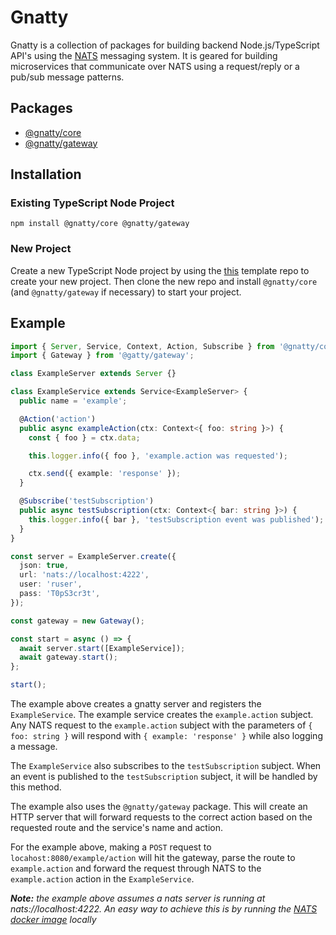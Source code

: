 # Gnatty

Gnatty is a collection of packages for building backend Node.js/TypeScript API's
using the [NATS](https://nats.io/) messaging system. It is geared for building
microservices that communicate over NATS using a request/reply or a pub/sub message
patterns.

## Packages

- [@gnatty/core](/packages/core)
- [@gnatty/gateway](/packages/gateway)

## Installation

### Existing TypeScript Node Project

```
npm install @gnatty/core @gnatty/gateway
```

### New Project

Create a new TypeScript Node project by using the [this](https://github.com/colevoss/typescript-node-boilerplate)
template repo to create your new project. Then clone the new repo and install `@gnatty/core` (and `@gnatty/gateway`
if necessary) to start your project.

## Example

```ts
import { Server, Service, Context, Action, Subscribe } from '@gnatty/core';
import { Gateway } from '@gatty/gateway';

class ExampleServer extends Server {}

class ExampleService extends Service<ExampleServer> {
  public name = 'example';

  @Action('action')
  public async exampleAction(ctx: Context<{ foo: string }>) {
    const { foo } = ctx.data;

    this.logger.info({ foo }, 'example.action was requested');

    ctx.send({ example: 'response' });
  }

  @Subscribe('testSubscription')
  public async testSubscription(ctx: Context<{ bar: string }>) {
    this.logger.info({ bar }, 'testSubscription event was published');
  }
}

const server = ExampleServer.create({
  json: true,
  url: 'nats://localhost:4222',
  user: 'ruser',
  pass: 'T0pS3cr3t',
});

const gateway = new Gateway();

const start = async () => {
  await server.start([ExampleService]);
  await gateway.start();
};

start();
```

The example above creates a gnatty server and registers the `ExampleService`. The
example service creates the `example.action` subject. Any NATS request to the `example.action`
subject with the parameters of `{ foo: string }` will respond with `{ example: 'response' }`
while also logging a message.

The `ExampleService` also subscribes to the `testSubscription` subject. When an event
is published to the `testSubscription` subject, it will be handled by this method.

The example also uses the `@gnatty/gateway` package. This will create an HTTP server
that will forward requests to the correct action based on the requested route and the
service's name and action.

For the example above, making a `POST` request to `locahost:8080/example/action` will
hit the gateway, parse the route to `example.action` and forward the request through
NATS to the `example.action` action in the `ExampleService`.

_**Note:** the example above assumes a nats server is running at nats://localhost:4222. An easy way to achieve
this is by running the [NATS docker image](https://hub.docker.com/_/nats) locally_
